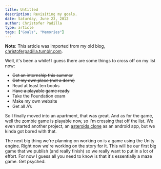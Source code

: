 ```yaml
---
title: Untitled
description: Revisiting my goals.
date: Saturday, June 23, 2012
author: Christofer Padilla
type: article
tags: ["Goals", "Memories"]
---
```


<div class="info"><b>Note:</b> This article was imported from my old blog, <a href="https://christoferpadilla.tumblr.com/post/25734694911/well-its-been-a-while-i-guess-there-are-some">christoferpadilla.tumblr.com</a>.</div>

Well, it's been a while! I guess there are some things to cross off on my list now:

*   <strike>Get an internship this summer</strike>
*   <strike>Get my own place (not a dorm)</strike>
*   Read at least ten books
*   <strike>Have a playable game ready</strike>
*   Take the Foundation exam
*   Make my own website
*   Get all A’s

So I finally moved into an apartment, that was great. And as for the game, well the zombie game is playable now, so I'm crossing that off the list. We even started another project, an [asteroids clone](http://code.google.com/p/asteroidz/) as an android app, but we kinda got bored with that.

The next big thing we're planning on working on is a game using the Unity engine. Right now we're working on the story for it. This will be our first big game that we publish (and really finish) so we really want to put in a lot of effort. For now I guess all you need to know is that it's essentially a maze game. Get psyched.

<TagLinks />

<Comments />
